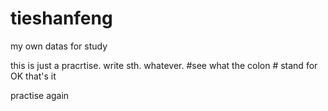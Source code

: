 # tieshanfeng
my own datas for study


this is just a pracrtise. write sth. whatever.
#see what the colon # stand for
OK that's it

practise again
